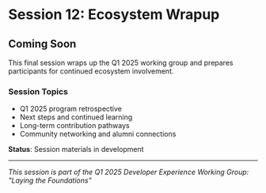 # Session 12: Ecosystem Wrapup

## Coming Soon

This final session wraps up the Q1 2025 working group and prepares participants for continued ecosystem involvement.

### Session Topics
- Q1 2025 program retrospective
- Next steps and continued learning
- Long-term contribution pathways
- Community networking and alumni connections

**Status**: Session materials in development

---

*This session is part of the Q1 2025 Developer Experience Working Group: "Laying the Foundations"*